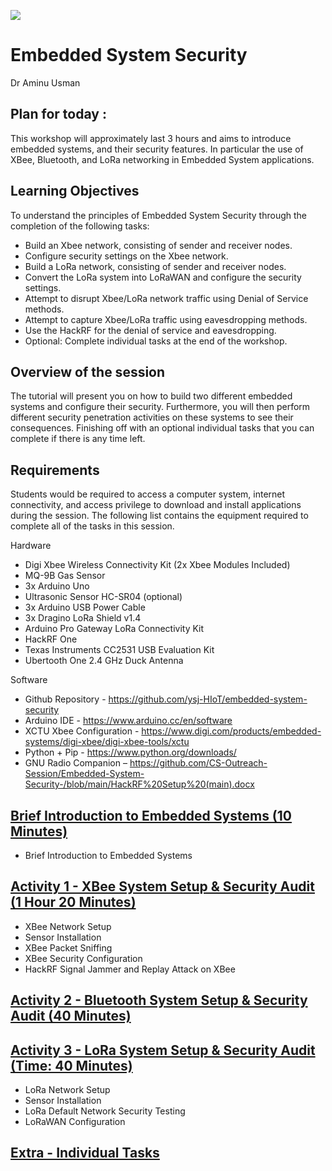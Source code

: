 ![](https://github.com/CS-Outreach-Session/Embedded-System-Security-/blob/main/Images/ysj_HIoT.png)
# Embedded System Security

Dr Aminu Usman

## Plan for today :

This workshop will approximately last 3 hours and aims to introduce embedded systems, and their security features. In particular the use of XBee, Bluetooth, and LoRa networking in Embedded System applications.

## Learning Objectives

To understand the principles of Embedded System Security through the completion of the following tasks:

*	Build an Xbee network, consisting of sender and receiver nodes.
*	Configure security settings on the Xbee network.
*	Build a LoRa network, consisting of sender and receiver nodes.
*	Convert the LoRa system into LoRaWAN and configure the security settings.
*	Attempt to disrupt Xbee/LoRa network traffic using Denial of Service methods.
*	Attempt to capture Xbee/LoRa traffic using eavesdropping methods.
*	Use the HackRF for the denial of service and eavesdropping.
*	Optional: Complete individual tasks at the end of the workshop.

## Overview of the session 
The tutorial will present you on how to build two different embedded systems and configure their security. Furthermore, you will then perform different security penetration activities on these systems to see their consequences. Finishing off with an optional individual tasks that you can complete if there is any time left.

## Requirements 

Students would be required to access a computer system, internet connectivity, and access privilege to download and install applications during the session. The following list contains the equipment required to complete all of the tasks in this session.

Hardware
*	Digi Xbee Wireless Connectivity Kit (2x Xbee Modules Included)
*	MQ-9B Gas Sensor
*	3x Arduino Uno
*	Ultrasonic Sensor HC-SR04 (optional)
*	3x Arduino USB Power Cable
*	3x Dragino LoRa Shield v1.4
*	Arduino Pro Gateway LoRa Connectivity Kit
*	HackRF One
*	Texas Instruments CC2531 USB Evaluation Kit
*	Ubertooth One 2.4 GHz Duck Antenna

Software
*	Github Repository - https://github.com/ysj-HIoT/embedded-system-security
*	Arduino IDE - https://www.arduino.cc/en/software
*	XCTU Xbee Configuration - https://www.digi.com/products/embedded-systems/digi-xbee/digi-xbee-tools/xctu
*	Python + Pip - https://www.python.org/downloads/
*	GNU Radio Companion – https://github.com/CS-Outreach-Session/Embedded-System-Security-/blob/main/HackRF%20Setup%20(main).docx

## [Brief Introduction to Embedded Systems (10 Minutes)]()
 * Brief Introduction to Embedded Systems
 
  
## [Activity 1 - XBee System Setup & Security Audit (1 Hour 20 Minutes)]()
* XBee Network Setup
* Sensor Installation
* XBee Packet Sniffing
* XBee Security Configuration
* HackRF Signal Jammer and Replay Attack on XBee


## [Activity 2 - Bluetooth System Setup & Security Audit (40 Minutes)]()


## [Activity 3 - LoRa System Setup & Security Audit (Time: 40 Minutes)]()
* LoRa Network Setup
* Sensor Installation
* LoRa Default Network Security Testing
* LoRaWAN Configuration

## [Extra - Individual Tasks](https://github.com/CS-Outreach-Session/Network-Security-/tree/main/extra)
